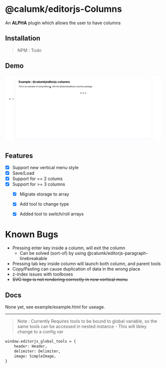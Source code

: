 # @calumk/editorjs-Columns

An **ALPHA** plugin which allows the user to have columns

## Installation

> NPM : Todo


## Demo

![demo](assets/demo.gif)

## Features 

* [x] Support new vertical menu style
* [x] Save/Load
* [x] Support for == 2 colums
* [x] Support for >= 3 columns
    * [x] Migrate storage to array
    * [x] Add tool to change type
    * [x] Added tool to switch/roll arrays


# Known Bugs
* Pressing enter key inside a column, will exit the column 
    * Can be solved (sort-of) by using @calumk/editorjs-paragraph-linebreakable
* Pressing tab key inside column will launch both column, and parent tools
* Copy/Pasting can cause duplication of data in the wrong place
* z-index issues with toolboxes
* ~~SVG logo is not rendering correctly in new vertical menu~~


## Docs
None yet, see example/example.html for useage.


---

> Note : Currently Requires tools to be bound to global variable, so the same tools can be accessed in nested instance - This will likley change to a config var

```
window.editorjs_global_tools = {
    header: Header,
    delimiter: Delimiter,
    image: SimpleImage,
}